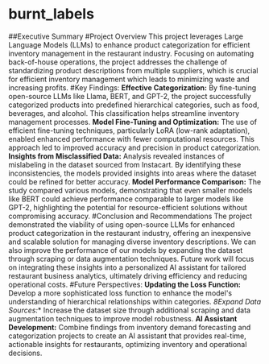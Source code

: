# burnt_labels
##Executive Summary
#Project Overview
This project leverages Large Language Models (LLMs) to enhance product categorization for efficient inventory management in the restaurant industry. Focusing on automating back-of-house operations, the project addresses the challenge of standardizing product descriptions from multiple suppliers, which is crucial for efficient inventory management which leads to minimizing waste and increasing profits.
#Key Findings:
**Effective Categorization:** By fine-tuning open-source LLMs like Llama, BERT, and GPT-2, the project successfully categorized products into predefined hierarchical categories, such as food, beverages, and alcohol. This classification helps streamline inventory management processes.
**Model Fine-Tuning and Optimization:** The use of efficient fine-tuning techniques, particularly LoRA (low-rank adaptation), enabled enhanced performance with fewer computational resources. This approach led to improved accuracy and precision in product categorization.
**Insights from Misclassified Data:** Analysis revealed instances of mislabeling in the dataset sourced from Instacart. By identifying these inconsistencies, the models provided insights into areas where the dataset could be refined for better accuracy.
**Model Performance Comparison:** The study compared various models, demonstrating that even smaller models like BERT could achieve performance comparable to larger models like GPT-2, highlighting the potential for resource-efficient solutions without compromising accuracy.
#Conclusion and Recommendations
The project demonstrated the viability of using open-source LLMs for enhanced product categorization in the restaurant industry, offering an inexpensive and scalable solution for managing diverse inventory descriptions. We can also improve the performance of our models by expanding the dataset through scraping or data augmentation techniques. Future work will focus on integrating these insights into a personalized AI assistant for tailored restaurant business analytics, ultimately driving efficiency and reducing operational costs.
#Future Perspectives:
**Updating the Loss Function:** Develop a more sophisticated loss function to enhance the model's understanding of hierarchical relationships within categories.
*8Expand Data Sources:** Increase the dataset size through additional scraping and data augmentation techniques to improve model robustness.
**AI Assistant Development:** Combine findings from inventory demand forecasting and categorization projects to create an AI assistant that provides real-time, actionable insights for restaurants, optimizing inventory and operational decisions.
